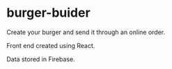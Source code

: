 # burger-buider

Create your burger and send it through an online order.

Front end created using React.

Data stored in Firebase.
